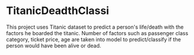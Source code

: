 # TitanicDeadthClassi
This project uses Titanic dataset to predict a person's life/death with the factors he boarded the titanic.  Number of factors such as passenger class category, ticket price, age are taken into model to predict/classify if the person would have been alive or dead.
